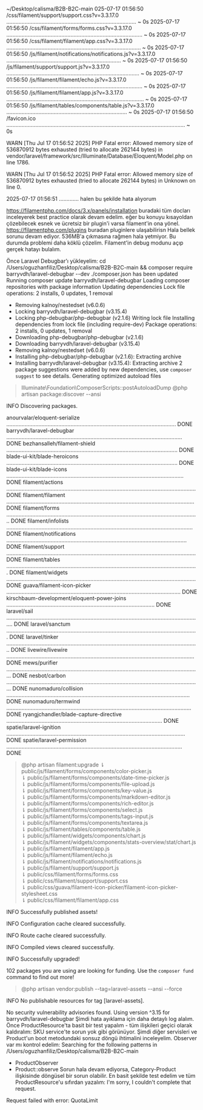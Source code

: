 ~/Desktop/calisma/B2B-B2C-main
025-07-17 01:56:50 /css/filament/support/support.css?v=3.3.17.0 ..................................................................................... ~ 0s
  2025-07-17 01:56:50 /css/filament/forms/forms.css?v=3.3.17.0 ......................................................................................... ~ 0s
  2025-07-17 01:56:50 /css/filament/filament/app.css?v=3.3.17.0 ........................................................................................ ~ 0s
  2025-07-17 01:56:50 /js/filament/notifications/notifications.js?v=3.3.17.0 ........................................................................... ~ 0s
  2025-07-17 01:56:50 /js/filament/support/support.js?v=3.3.17.0 ....................................................................................... ~ 0s
  2025-07-17 01:56:50 /js/filament/filament/echo.js?v=3.3.17.0 ......................................................................................... ~ 0s
  2025-07-17 01:56:50 /js/filament/filament/app.js?v=3.3.17.0 .......................................................................................... ~ 0s
  2025-07-17 01:56:50 /js/filament/tables/components/table.js?v=3.3.17.0 ............................................................................... ~ 0s
  2025-07-17 01:56:50 /favicon.ico ..................................................................................................................... ~ 0s

   WARN  [Thu Jul 17 01:56:52 2025] PHP Fatal error: Allowed memory size of 536870912 bytes exhausted (tried to allocate 262144 bytes) in vendor/laravel/framework/src/Illuminate/Database/Eloquent/Model.php on line 1786.  

   WARN  [Thu Jul 17 01:56:52 2025] PHP Fatal error: Allowed memory size of 536870912 bytes exhausted (tried to allocate 262144 bytes) in Unknown on line 0.  

  2025-07-17 01:56:51 .............
halen bu şekilde hata alıyorum 

https://filamentphp.com/docs/3.x/panels/installation buradaki tüm docları inceleyerek best practice olarak devam edelim. eğer bu konuyu kısayoldan çözebilecek esnek ve ücretsiz bir plugin'i varsa filament'in ona yönel. 
https://filamentphp.com/plugins
buradan pluginlere ulaşabilirisn
Hala bellek sorunu devam ediyor. 536MB'a çıkmasına rağmen hala yetmiyor. Bu durumda problemi daha köklü çözelim. Filament'in debug modunu açıp gerçek hatayı bulalım.

Önce Laravel Debugbar'ı yükleyelim:
cd /Users/oguzhanfiliz/Desktop/calisma/B2B-B2C-main && composer require barryvdh/laravel-debugbar --dev
./composer.json has been updated
Running composer update barryvdh/laravel-debugbar
Loading composer repositories with package information
Updating dependencies
Lock file operations: 2 installs, 0 updates, 1 removal
  - Removing kalnoy/nestedset (v6.0.6)
  - Locking barryvdh/laravel-debugbar (v3.15.4)
  - Locking php-debugbar/php-debugbar (v2.1.6)
Writing lock file
Installing dependencies from lock file (including require-dev)
Package operations: 2 installs, 0 updates, 1 removal
  - Downloading php-debugbar/php-debugbar (v2.1.6)
  - Downloading barryvdh/laravel-debugbar (v3.15.4)
  - Removing kalnoy/nestedset (v6.0.6)
  - Installing php-debugbar/php-debugbar (v2.1.6): Extracting archive
  - Installing barryvdh/laravel-debugbar (v3.15.4): Extracting archive
2 package suggestions were added by new dependencies, use `composer suggest` to see details.
Generating optimized autoload files
> Illuminate\Foundation\ComposerScripts::postAutoloadDump
> @php artisan package:discover --ansi

   INFO  Discovering packages.  

  anourvalar/eloquent-serialize ............................................................................................................... DONE
  barryvdh/laravel-debugbar ................................................................................................................... DONE
  bezhansalleh/filament-shield ................................................................................................................ DONE
  blade-ui-kit/blade-heroicons ................................................................................................................ DONE
  blade-ui-kit/blade-icons .................................................................................................................... DONE
  filament/actions ............................................................................................................................ DONE
  filament/filament ........................................................................................................................... DONE
  filament/forms .............................................................................................................................. DONE
  filament/infolists .......................................................................................................................... DONE
  filament/notifications ...................................................................................................................... DONE
  filament/support ............................................................................................................................ DONE
  filament/tables ............................................................................................................................. DONE
  filament/widgets ............................................................................................................................ DONE
  guava/filament-icon-picker .................................................................................................................. DONE
  kirschbaum-development/eloquent-power-joins ................................................................................................. DONE
  laravel/sail ................................................................................................................................ DONE
  laravel/sanctum ............................................................................................................................. DONE
  laravel/tinker .............................................................................................................................. DONE
  livewire/livewire ........................................................................................................................... DONE
  mews/purifier ............................................................................................................................... DONE
  nesbot/carbon ............................................................................................................................... DONE
  nunomaduro/collision ........................................................................................................................ DONE
  nunomaduro/termwind ......................................................................................................................... DONE
  ryangjchandler/blade-capture-directive ...................................................................................................... DONE
  spatie/laravel-ignition ..................................................................................................................... DONE
  spatie/laravel-permission ................................................................................................................... DONE

> @php artisan filament:upgrade
  ⇂ public/js/filament/forms/components/color-picker.js  
  ⇂ public/js/filament/forms/components/date-time-picker.js  
  ⇂ public/js/filament/forms/components/file-upload.js  
  ⇂ public/js/filament/forms/components/key-value.js  
  ⇂ public/js/filament/forms/components/markdown-editor.js  
  ⇂ public/js/filament/forms/components/rich-editor.js  
  ⇂ public/js/filament/forms/components/select.js  
  ⇂ public/js/filament/forms/components/tags-input.js  
  ⇂ public/js/filament/forms/components/textarea.js  
  ⇂ public/js/filament/tables/components/table.js  
  ⇂ public/js/filament/widgets/components/chart.js  
  ⇂ public/js/filament/widgets/components/stats-overview/stat/chart.js  
  ⇂ public/js/filament/filament/app.js  
  ⇂ public/js/filament/filament/echo.js  
  ⇂ public/js/filament/notifications/notifications.js  
  ⇂ public/js/filament/support/support.js  
  ⇂ public/css/filament/forms/forms.css  
  ⇂ public/css/filament/support/support.css  
  ⇂ public/css/guava/filament-icon-picker/filament-icon-picker-stylesheet.css  
  ⇂ public/css/filament/filament/app.css  

   INFO  Successfully published assets!  

   INFO  Configuration cache cleared successfully.  

   INFO  Route cache cleared successfully.  

   INFO  Compiled views cleared successfully.  

   INFO  Successfully upgraded!  

102 packages you are using are looking for funding.
Use the `composer fund` command to find out more!
> @php artisan vendor:publish --tag=laravel-assets --ansi --force

   INFO  No publishable resources for tag [laravel-assets].  

No security vulnerability advisories found.
Using version ^3.15 for barryvdh/laravel-debugbar
Şimdi hata ayıklama için daha detaylı log alalım. Önce ProductResource'ta basit bir test yapalım - tüm ilişkileri geçici olarak kaldıralım:
SKU service'te sorun yok gibi görünüyor. Şimdi diğer servisleri ve Product'un boot metodundaki sonsuz döngü ihtimalini inceleyelim. Observer var mı kontrol edelim:
Searching for the following patterns in /Users/oguzhanfiliz/Desktop/calisma/B2B-B2C-main
 - ProductObserver
 - Product::observe
Sorun hala devam ediyorsa, Category-Product ilişkisinde döngüsel bir sorun olabilir. En basit şekilde test edelim ve tüm ProductResource'u sıfırdan yazalım:
I'm sorry, I couldn't complete that request.

Request failed with error: QuotaLimit